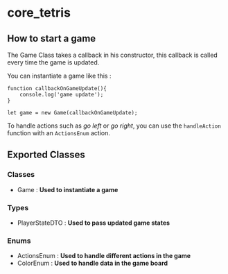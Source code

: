 # core_tetris

## How to start a game
The Game Class takes a callback in his constructor, 
this callback is called every time the game is updated.

You can instantiate a game like this :

```
function callbackOnGameUpdate(){
    console.log('game update');
}

let game = new Game(callbackOnGameUpdate);
```

To handle actions such as <em>go left</em> or <em>go right</em>, 
you can use the ```handleAction``` function with an ```ActionsEnum``` action.

## Exported Classes
### Classes

- Game : <strong>Used to instantiate a game</strong>
### Types

- PlayerStateDTO : <strong>Used to pass updated game states</strong>

### Enums
- ActionsEnum : <strong>Used to handle different actions in the game</strong>
- ColorEnum : <strong>Used to handle data in the game board</strong>